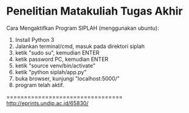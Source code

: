 Penelitian Matakuliah Tugas Akhir
=================================
Cara Mengaktifkan Program SIPLAH (menggunakan ubuntu):
1. Install Python 3
2. Jalankan terminal/cmd, masuk pada direktori siplah
3. ketik "sudo su", kemudian ENTER
4. ketik password PC, kemudian ENTER
5. ketik "source venv/bin/activate"
6. ketik "python siplah/app.py"
7. buka browser, kunjungi "localhost:5000/"
8. program telah aktif. 

=================================
http://eprints.undip.ac.id/65830/
